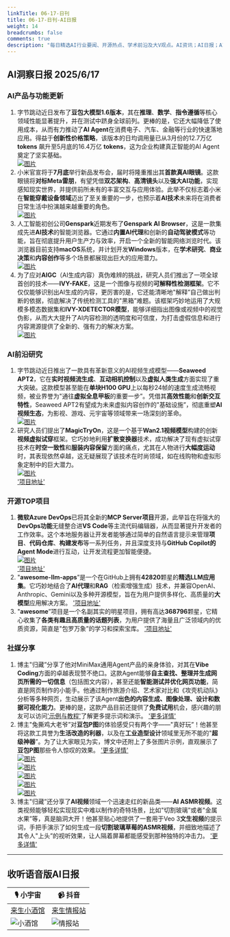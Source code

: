 ```yaml
---
linkTitle: 06-17-日刊
title: 06-17-日刊-AI日报
weight: 14
breadcrumbs: false
comments: true
description: "每日精选AI行业要闻、开源热点、学术前沿及大V观点。AI资讯；AI日报；AI知识库；AI教程；AI资讯日报；AI工具；AI Daily News 。1.  字节跳动近日发布了**豆包大模型1.6版本**，其在**推理**、**数学**、**指令遵循**等核心领域性能显著提升，并在测试中跻身全球前列。更棒的是"
---
```


## AI洞察日报 2025/6/17

### **AI产品与功能更新**
1.  字节跳动近日发布了**豆包大模型1.6版本**，其在**推理**、**数学**、**指令遵循**等核心领域性能显著提升，并在测试中跻身全球前列。更棒的是，它还大幅降低了使用成本，从而有力推动了**AI Agent**在消费电子、汽车、金融等行业的快速落地应用。得益于**创新性价格策略**，该版本的日均调用量已从3月份的12.7万亿 **tokens** 飙升至5月底的16.4万亿 **tokens**，这为企业构建真正智能的AI Agent奠定了坚实基础。 <br/> [![图片](https://autoproxy.justlikemaki.vip/?pp=https://pic.chinaz.com/picmap/202405160815252726_0.jpg)](https://autoproxy.justlikemaki.vip/?pp=https://pic.chinaz.com/picmap/202405160815252726_0.jpg) <br/>
2.  小米官宣将于**7月底**举行新品发布会，届时将隆重推出其**首款真AI眼镜**。这款眼镜将**对标Meta雷朋**，有望凭借**双芯架构**、**高清镜头**以及**强大AI功能**，实现感知现实世界，并提供前所未有的丰富交互与应用体验。此举不仅标志着小米在**智能穿戴设备领域**迈出了至关重要的一步，也预示着**AI技术**未来将在消费者日常生活中扮演越来越重要的角色。 <br/> [![图片](https://autoproxy.justlikemaki.vip/?pp=https://pic.chinaz.com/picmap/202201041728161005_6.jpg)](https://autoproxy.justlikemaki.vip/?pp=https://pic.chinaz.com/picmap/202201041728161005_6.jpg) <br/>
3.  人工智能初创公司**Genspark**近期发布了**Genspark AI Browser**，这是一款集成先进**AI技术**的智能浏览器。它通过**内置AI代理**和创新的**自动驾驶模式**等功能，旨在彻底提升用户生产力与效率，开启一个全新的智能网络浏览时代。该浏览器目前支持**macOS**系统，并计划开发**Windows**版本，在**学术研究**、**商业决策**和**内容创作**等多个场景都展现出巨大的应用潜力。 <br/> [![图片](https://autoproxy.justlikemaki.vip/?pp=https://pic.chinaz.com/2025/0616/6388566537456580447261521.png)](https://autoproxy.justlikemaki.vip/?pp=https://pic.chinaz.com/2025/0616/6388566537456580447261521.png) <br/>
4.  为了应对**AIGC**（AI生成内容）真伪难辨的挑战，研究人员们推出了一项全球首创的技术——**IVY-FAKE**，这是一个图像与视频的**可解释性检测框架**。它不仅仅能够识别出AI生成的内容，更厉害的是，它还能清晰地"解释”自己做出判断的依据，彻底解决了传统检测工具的"黑箱”难题。该框架巧妙地运用了大规模多模态数据集和**IVY-XDETECTOR模型**，能够详细指出图像或视频中的视觉伪影，从而大大提升了AI内容检测的透明度和可信度，为打击虚假信息和进行内容溯源提供了全新的、强有力的解决方案。 <br/> [![图片](https://autoproxy.justlikemaki.vip/?pp=https://pic.chinaz.com/picmap/202405161743174033_10.jpg)](https://autoproxy.justlikemaki.vip/?pp=https://pic.chinaz.com/picmap/202405161743174033_10.jpg) <br/>

### **AI前沿研究**
1.  字节跳动近日推出了一款具有革新意义的AI视频生成模型——**Seaweed APT2**，它在**实时视频流生成**、**互动相机控制**以及**虚拟人类生成**方面实现了重大突破。这款模型甚至能在**单块H100 GPU**上以每秒24帧的速度生成流畅视频，被业界誉为"通往**虚拟全息甲板**的重要一步”。凭借其**高效性能**和**创新交互特性**，Seaweed APT2有望成为未来虚拟内容创作的"基础设施”，彻底重塑**AI视频生态**，为影视、游戏、元宇宙等领域带来一场深刻的革命。 <br/> [![图片](https://autoproxy.justlikemaki.vip/?pp=https://pic.chinaz.com/2025/0616/6388568231258925934108019.jpg)](https://autoproxy.justlikemaki.vip/?pp=https://pic.chinaz.com/2025/0616/6388568231258925934108019.jpg) <br/>
2.  研究人员们提出了**MagicTryOn**，这是一个基于**Wan2.1视频模型**构建的创新**视频虚拟试穿**框架。它巧妙地利用**扩散变换器**技术，成功解决了现有虚拟试穿技术在**时空一致性**和**服装内容保留**方面的痛点，尤其在人物进行**大幅度运动**时，其表现依然卓越，这无疑展现了该技术在时尚领域，如在线购物和虚拟形象定制中的巨大潜力。 <br/> [![图片](https://autoproxy.justlikemaki.vip/?pp=https://pic.chinaz.com/2025/0616/6388566908436290832995643.png)](https://autoproxy.justlikemaki.vip/?pp=https://pic.chinaz.com/2025/0616/6388566908436290832995643.png) <br/> ['项目地址'](https://vivocameraresearch.github.io/magictryon/)

### **开源TOP项目**
1.  **微软Azure DevOps**已将其全新的**MCP Server项目**开源，此举旨在将强大的**DevOps功能**无缝整合进**VS Code**等主流代码编辑器，从而显著提升开发者的工作效率。这个本地服务器让开发者能够通过简单的自然语言提示来管理**项目**、**代码仓库**、**构建发布**等一系列任务，并且深度支持与**GitHub Copilot的Agent Mode**进行互动，让开发流程更加智能便捷。 <br/> [![图片](https://autoproxy.justlikemaki.vip/?pp=https://pic.chinaz.com/2025/0616/6388566336412195264876523.png)](https://autoproxy.justlikemaki.vip/?pp=https://pic.chinaz.com/2025/0616/6388566336412195264876523.png) <br/> ['项目地址'](https://github.com/microsoft/azure-devops-mcp)
2.  "**awesome-llm-apps**”是一个在GitHub上拥有**42820**颗星的**精选LLM应用集**。它巧妙地结合了**AI代理**和**RAG**（检索增强生成）技术，并兼容OpenAI、Anthropic、Gemini以及多种开源模型，旨在为用户提供多样化、高质量的**大模型**应用解决方案。 ['项目地址'](https://github.com/Shubhamsaboo/awesome-llm-apps)
3.  "**awesome**”项目是一个名副其实的明星项目，拥有高达**368796**颗星，它精心收集了**各类有趣且高质量的话题列表**，为用户提供了海量且广泛领域内的优质资源，简直是"包罗万象”的学习和探索宝库。 ['项目地址'](https://github.com/sindresorhus/awesome)

### **社媒分享**
1.  博主"归藏”分享了他对MiniMax通用Agent产品的亲身体验，对其在**Vibe Coding**方面的卓越表现赞不绝口。这款Agent能够**自主查找、整理并生成网页所需的一切信息**（包括图文内容），甚至还能**智能测试并优化网页功能**，简直是网页制作的小能手。他通过制作旅游介绍、艺术家对比和《攻壳机动队》分析等多种网页，生动展示了该Agent**出色的内容生成、图像处理、设计和数据可视化能力**。更棒的是，这款产品目前还提供了**免费试用**机会，感兴趣的朋友可以访问['示例与教程'](https://mp.weixin.qq.com/s/E1ivlVdvP6EE9k4rnVGQg)了解更多提示词和演示。 ['更多详情'](https://m.okjike.com/originalPosts/684fd230f0d718ce7a98c061)
2.  博主"兔撕鸡大老爷”对**豆包P图**的体验感受只有两个字——"真好玩”！他甚至将这款工具誉为**生活改造的利器**，以及在**工业造型设计**领域里无所不能的"**超级神器**”。为了让大家眼见为实，博文中还附上了多张图片示例，直观展示了**豆包P图**那些令人惊叹的效果。 ['更多详情'](https://m.okjike.com/originalPosts/684fcc4d3ed7abe5a4c7ffd9)  <br/> [![图片](https://cdnv2.ruguoapp.com/FhTI-8kz9ZFN8WUFK7EfLnWu17IGv3.jpg)](https://cdnv2.ruguoapp.com/FhTI-8kz9ZFN8WUFK7EfLnWu17IGv3.jpg) <br/> [![图片](https://cdnv2.ruguoapp.com/Flxu2FJnbiVgJ2gfXCaFH6eFaBEuv3.jpg)](https://cdnv2.ruguoapp.com/Flxu2FJnbiVgJ2gfXCaFH6eFaBEuv3.jpg) <br/> [![图片](https://cdnv2.ruguoapp.com/FlO-2nK1xWLFabbTJ-uq5SYhA8gPv3.jpg)](https://cdnv2.ruguoapp.com/FlO-2nK1xWLFabbTJ-uq5SYhA8gPv3.jpg) <br/> [![图片](https://cdnv2.ruguoapp.com/FlIQ14lFAJLmNyQDSub9PpB-L2Wqv3.jpg)](https://cdnv2.ruguoapp.com/FlIQ14lFAJLmNyQDSub9PpB-L2Wqv3.jpg) <br/> [![图片](https://cdnv2.ruguoapp.com/Fj0ilTSkCW9DfbWtgRpSct4ymiJ_v3.png)](https://cdnv2.ruguoapp.com/Fj0ilTSkCW9DfbWtgRpSct4ymiJ_v3.png) <br/>
3.  博主"归藏”还分享了**AI视频**领域一个迅速走红的新品类——**AI ASMR视频**。这类视频能够轻松实现现实中难以制作的奇特场景，比如"切割玻璃”或者"金属水果”等，真是脑洞大开！他甚至贴心地提供了一套用于Veo 3**文生视频**的提示词，手把手演示了如何生成一段**切割玻璃草莓的ASMR视频**，并细致地描述了其令人"上头”的视听效果，让人隔着屏幕都能感受到那种独特的冲击力。 ['更多详情'](https://m.okjike.com/originalPosts/684f99f9f0d718ce7a94b769)

---

## **收听语音版AI日报**

| 🎙️ **小宇宙** | 📹 **抖音** |
| --- | --- |
| [来生小酒馆](https://www.xiaoyuzhoufm.com/podcast/683c62b7c1ca9cf575a5030e)  |   [来生情报站](https://www.douyin.com/user/MS4wLjABAAAAwpwqPQlu38sO38VyWgw9ZjDEnN4bMR5j8x111UxpseHR9DpB6-CveI5KRXOWuFwG)| 
| ![小酒馆](https://s1.imagehub.cc/images/2025/06/24/f959f7984e9163fc50d3941d79a7f262.md.png) | ![情报站](https://s1.imagehub.cc/images/2025/06/24/7fc30805eeb831e1e2baa3a240683ca3.md.png) |

    

